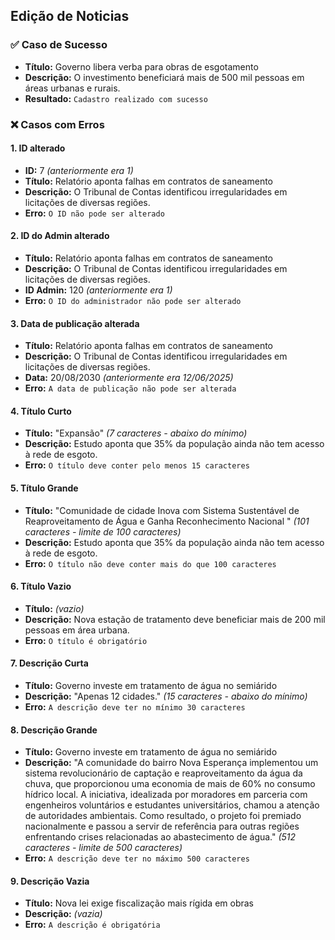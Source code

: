 ## Edição de Noticias

### ✅ Caso de Sucesso
- **Título:** Governo libera verba para obras de esgotamento  
- **Descrição:** O investimento beneficiará mais de 500 mil pessoas em áreas urbanas e rurais.  
- **Resultado:** `Cadastro realizado com sucesso`  

### ❌ Casos com Erros

#### 1. ID alterado
- **ID:** 7 *(anteriormente era 1)* 
- **Título:** Relatório aponta falhas em contratos de saneamento  
- **Descrição:** O Tribunal de Contas identificou irregularidades em licitações de diversas regiões.  
- **Erro:** `O ID não pode ser alterado` 

#### 2. ID do Admin alterado
- **Título:** Relatório aponta falhas em contratos de saneamento  
- **Descrição:** O Tribunal de Contas identificou irregularidades em licitações de diversas regiões.  
- **ID Admin:** 120 *(anteriormente era 1)*   
- **Erro:** `O ID do administrador não pode ser alterado` 

#### 3. Data de publicação alterada
- **Título:** Relatório aponta falhas em contratos de saneamento  
- **Descrição:** O Tribunal de Contas identificou irregularidades em licitações de diversas regiões.  
- **Data:** 20/08/2030 *(anteriormente era 12/06/2025)* 
- **Erro:** `A data de publicação não pode ser alterada` 

#### 4. Título Curto
- **Título:** "Expansão" *(7 caracteres - abaixo do mínimo)*  
- **Descrição:** Estudo aponta que 35% da população ainda não tem acesso à rede de esgoto.  
- **Erro:** `O título deve conter pelo menos 15 caracteres`
  
#### 5. Título Grande
- **Título:** "Comunidade de cidade Inova com Sistema Sustentável de Reaproveitamento de Água e Ganha Reconhecimento Nacional " *(101 caracteres - limite de 100 caracteres)* 
- **Descrição:** Estudo aponta que 35% da população ainda não tem acesso à rede de esgoto.  
- **Erro:** `O título não deve conter mais do que 100 caracteres`  

#### 6. Título Vazio
- **Título:** *(vazio)*  
- **Descrição:** Nova estação de tratamento deve beneficiar mais de 200 mil pessoas em área urbana.  
- **Erro:** `O título é obrigatório`  

#### 7. Descrição Curta
- **Título:** Governo investe em tratamento de água no semiárido  
- **Descrição:** "Apenas 12 cidades." *(15 caracteres - abaixo do mínimo)* 
- **Erro:** `A descrição deve ter no mínimo 30 caracteres`

#### 8. Descrição Grande
- **Título:** Governo investe em tratamento de água no semiárido  
- **Descrição:** "A comunidade do bairro Nova Esperança implementou um sistema revolucionário de captação e reaproveitamento da água da chuva, que proporcionou uma economia de mais de 60% no consumo hídrico local. A iniciativa, idealizada por moradores em parceria com engenheiros voluntários e estudantes universitários, chamou a atenção de autoridades ambientais. Como resultado, o projeto foi premiado nacionalmente e passou a servir de referência para outras regiões enfrentando crises relacionadas ao abastecimento de água." *(512 caracteres - limite de 500 caracteres)* 
- **Erro:** `A descrição deve ter no máximo 500 caracteres`  

#### 9. Descrição Vazia
- **Título:** Nova lei exige fiscalização mais rígida em obras  
- **Descrição:** *(vazia)*  
- **Erro:** `A descrição é obrigatória` 

